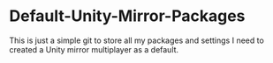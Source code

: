 # Default-Unity-Mirror-Packages
This is just a simple git to store all my packages and settings I need to created a Unity mirror multiplayer as a default.
